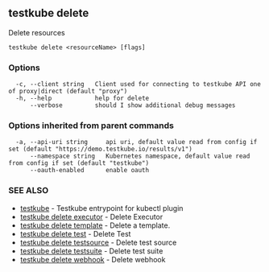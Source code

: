 ## testkube delete

Delete resources

```
testkube delete <resourceName> [flags]
```

### Options

```
  -c, --client string   Client used for connecting to testkube API one of proxy|direct (default "proxy")
  -h, --help            help for delete
      --verbose         should I show additional debug messages
```

### Options inherited from parent commands

```
  -a, --api-uri string     api uri, default value read from config if set (default "https://demo.testkube.io/results/v1")
      --namespace string   Kubernetes namespace, default value read from config if set (default "testkube")
      --oauth-enabled      enable oauth
```

### SEE ALSO

* [testkube](testkube.md)	 - Testkube entrypoint for kubectl plugin
* [testkube delete executor](testkube_delete_executor.md)	 - Delete Executor
* [testkube delete template](testkube_delete_template.md)	 - Delete a template.
* [testkube delete test](testkube_delete_test.md)	 - Delete Test
* [testkube delete testsource](testkube_delete_testsource.md)	 - Delete test source
* [testkube delete testsuite](testkube_delete_testsuite.md)	 - Delete test suite
* [testkube delete webhook](testkube_delete_webhook.md)	 - Delete webhook

